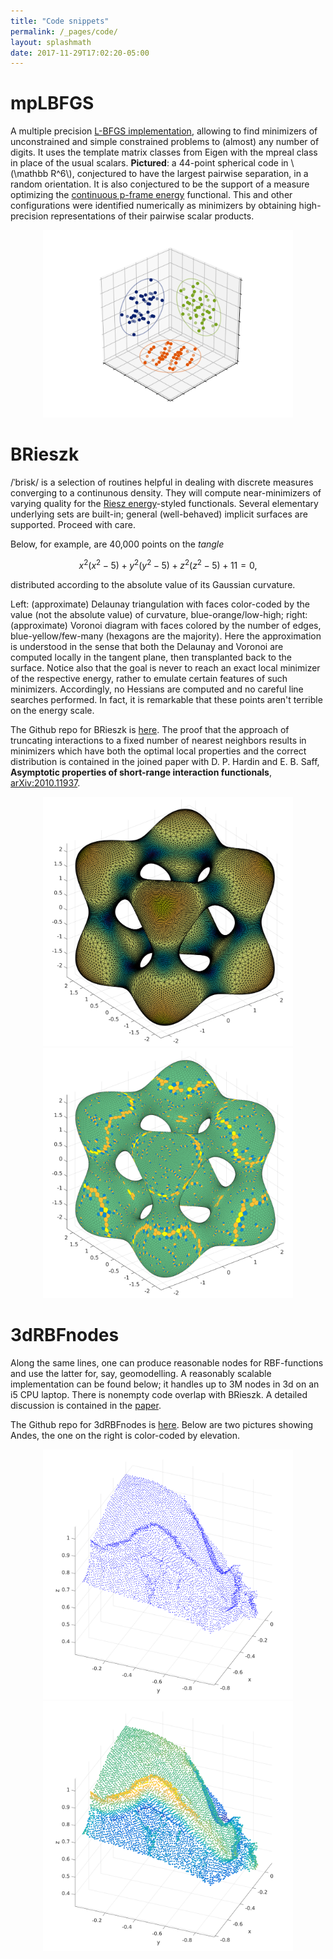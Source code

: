 ```yaml
---
title: "Code snippets"
permalink: /_pages/code/
layout: splashmath
date: 2017-11-29T17:02:20-05:00
---
```

# mpLBFGS
A multiple precision [L-BFGS implementation](https://github.com/OVlasiuk/mpLBFGS), allowing to find
minimizers of unconstrained and simple constrained problems to (almost) any
number of digits. It uses the template matrix classes from Eigen with the mpreal class in
place of the usual scalars. **Pictured**: a 44-point spherical code in \\(\mathbb R^6\\),
conjectured to have the largest pairwise separation, in a random orientation. It is also conjectured to be the support of a measure optimizing the [continuous p-frame energy](https://arxiv.org/abs/1908.00885) functional. This and other configurations were identified numerically as minimizers by obtaining high-precision representations of their pairwise scalar products.

<div style="text-align: center">
<img src="/assets/images/p_frame_r.png" width="400" >
</div>

# BRieszk
/ˈbrisk/ is a selection of routines helpful in dealing with discrete measures
converging to a continunous density. They will compute near-minimizers of
varying quality for the [Riesz energy][1]-styled functionals. Several elementary
underlying sets are built-in; general (well-behaved) implicit surfaces are
supported. Proceed with care. 

Below, for example, are 40,000 points on the *tangle* 

$$x^2 (x^2 - 5) + y^2 (y^2 - 5) + z^2 (z^2 - 5) + 11 = 0,  $$

distributed according to the absolute value of its Gaussian curvature.

Left: (approximate) Delaunay triangulation with faces color-coded by the
value (not the absolute value) of curvature, blue-orange/low-high; right:
(approximate) Voronoi diagram with faces colored by the number of edges,
blue-yellow/few-many (hexagons are the majority). Here the approximation is
understood in the sense that both the Delaunay and Voronoi are computed locally
in the tangent plane, then transplanted back to the surface. Notice also that
the goal is never to reach an exact local minimizer of the respective energy,
rather to emulate certain features of such minimizers. Accordingly, no Hessians
are computed and no careful line searches performed. In fact, it is
remarkable that these points aren't terrible on the energy scale.

The Github repo for BRieszk is [here][2]. The proof that the approach of
truncating interactions to a fixed number of nearest neighbors results in
minimizers which have both the optimal local properties and the correct
distribution is contained in the joined paper with D. P. Hardin and E. B. Saff, **Asymptotic properties of short-range interaction functionals**,  [arXiv:2010.11937](http://arxiv.org/abs/2010.11937).


<!-- ![Tangle 1]({{ "/assets/images/tangle40k_1.png" | absolute_url}})|![Tangle 2]({{ "/assets/images/tangle40k_2.png" | absolute_url}}) -->

<div style="text-align: center">
<img src="/assets/images/tangle40k_1.png" width="400" >
<img src="/assets/images/tangle40k_2.png" width="400" >
</div>

# 3dRBFnodes
Along the same lines, one can produce reasonable nodes for RBF-functions and use
the latter for, say, geomodelling. A reasonably scalable implementation can be
found below; it handles up to 3M nodes in 3d on an i5 CPU laptop. There is nonempty
code overlap with BRieszk. A detailed discussion is contained in the
[paper][3].

The Github repo for 3dRBFnodes is [here][4]. Below are two pictures showing
Andes, the one on the right is color-coded by elevation.

<div style="text-align: center">
<img src="/assets/images/andes.png" width="400" >
<img src="/assets/images/andes_scatter.png" width="400" >
</div>

[1]: https://en.wikipedia.org/wiki/Poppy-seed_bagel_theorem
[2]: https://github.com/OVlasiuk/BRieszk
[3]: https://arxiv.org/abs/1710.05011
[4]: https://github.com/OVlasiuk/3dRBFnodes

